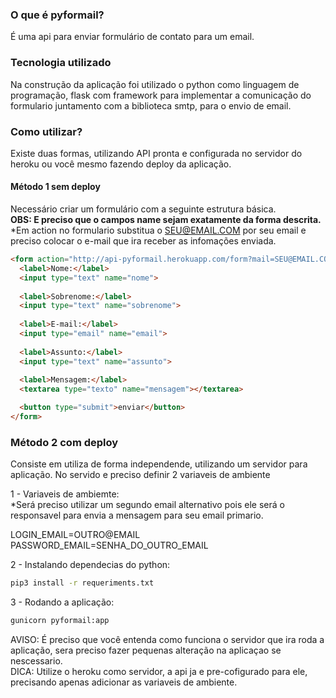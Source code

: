 ### O que é pyformail?
É uma api para enviar formulário de contato para um email.

### Tecnologia utilizado
Na construção da aplicação foi utilizado o python como linguagem de programação,
flask com framework para implementar a comunicação do formulario juntamento com a biblioteca smtp, para o envio de email.

### Como utilizar?

Existe duas formas, utilizando API pronta e configurada no servidor do heroku ou você mesmo fazendo deploy da aplicação.

#### Método 1 sem deploy
Necessário criar um formulário com a seguinte estrutura básica.
<br>
**OBS: E preciso que o campos name sejam exatamente da forma descrita.** <br>
*Em action no formulario substitua o SEU@EMAIL.COM por seu email e preciso colocar o e-mail que ira receber as infomações enviada.

```html
<form action="http://api-pyformail.herokuapp.com/form?mail=SEU@EMAIL.COM" methods="post">
  <label>Nome:</label>
  <input type="text" name="nome">
						
  <label>Sobrenome:</label>
  <input type="text" name="sobrenome">
						
  <label>E-mail:</label>
  <input type="email" name="email">
						
  <label>Assunto:</label>
  <input type="text" name="assunto">
						
  <label>Mensagem:</label>
  <textarea type="texto" name="mensagem"></textarea>

  <button type="submit">enviar</button>
</form>
```

### Método 2 com deploy
Consiste em utiliza de forma independende, utilizando um servidor para aplicação.
No servido e preciso definir 2 variaveis de ambiente

1 - Variaveis de ambiemte:<br>
*Será preciso utilizar um segundo email alternativo pois ele será o responsavel para envia a mensagem para seu email primario.

LOGIN_EMAIL=OUTRO@EMAIL <br>
PASSWORD_EMAIL=SENHA_DO_OUTRO_EMAIL

2 - Instalando dependecias do python:

```bash
pip3 install -r requeriments.txt
```
3 - Rodando a aplicação:
```bash
gunicorn pyformail:app
```



AVISO: É preciso que você entenda como funciona o servidor que ira roda a aplicação, sera preciso fazer pequenas alteração na aplicaçao se nescessario.<br>
DICA: Utilize o heroku como servidor, a api ja e pre-cofigurado para ele, precisando apenas adicionar as variaveis de ambiente.

